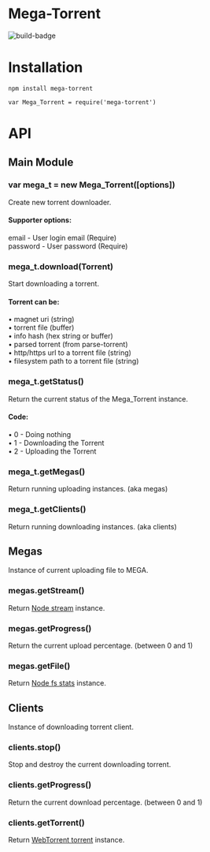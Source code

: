 # Mega-Torrent
![build-badge](https://travis-ci.org/Lunik/Mega-Torrent.svg)

# Installation
  `npm install mega-torrent`

  `var Mega_Torrent = require('mega-torrent')`  

# API
## Main Module
### var mega_t = new Mega_Torrent([options])
  Create new torrent downloader.

#### Supporter options:
  email - User login email (Require)<br>  password - User password (Require)

### mega_t.download(Torrent)
  Start downloading a torrent.

#### Torrent can be:
  • magnet uri (string)<br>  • torrent file (buffer)<br>  • info hash (hex string or buffer)<br>  • parsed torrent (from parse-torrent)<br>  • http/https url to a torrent file (string)<br>  • filesystem path to a torrent file (string)    

### mega_t.getStatus()
  Return the current status of the Mega_Torrent instance.

#### Code:
  • 0 - Doing nothing<br>  • 1 - Downloading the Torrent<br>  • 2 - Uploading the Torrent

### mega_t.getMegas()
  Return running uploading instances. (aka megas)

### mega_t.getClients()
  Return running downloading instances. (aka clients)

## Megas
  Instance of current uploading file to MEGA.

### megas.getStream()
  Return [Node stream](https://nodejs.org/api/stream.html#stream_class_stream_readable) instance.

### megas.getProgress()
  Return the current upload percentage. (between 0 and 1)

### megas.getFile()
  Return [Node fs stats](https://nodejs.org/api/fs.html#fs_class_fs_stats) instance.

## Clients
  Instance of downloading torrent client.

### clients.stop()
  Stop and destroy the current downloading torrent.

### clients.getProgress()
  Return the current download percentage. (between 0 and 1)

### clients.getTorrent()
  Return [WebTorrent torrent](https://webtorrent.io/docs#torrent) instance.
